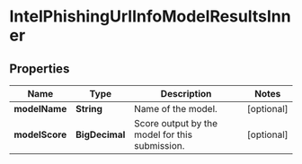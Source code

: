 

# IntelPhishingUrlInfoModelResultsInner


## Properties

| Name | Type | Description | Notes |
|------------ | ------------- | ------------- | -------------|
|**modelName** | **String** | Name of the model. |  [optional] |
|**modelScore** | **BigDecimal** | Score output by the model for this submission. |  [optional] |



